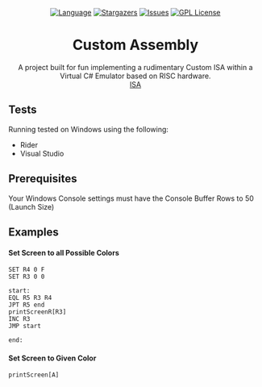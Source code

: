 <div align="center">

[![Language][language-dom]][github-url]
[![Stargazers][stars-shield]][stars-url]
[![Issues][issues-shield]][issues-url]
[![GPL License][license-shield]][license-url]


<h1>Custom Assembly</h1>
  <p>
    A project built for fun implementing a rudimentary Custom ISA within a Virtual C# Emulator based on RISC hardware. <br />
    <a href="https://docs.google.com/document/d/1I8XQ1ReggOCb6f_LnGRW6zIg9mHQOgjT-SO7UEkCNIM/edit">ISA</a>
  </p>
</div>

## Tests
Running tested on Windows using the following:
- Rider
- Visual Studio

## Prerequisites 
Your Windows Console settings must have the Console Buffer Rows to 50 (Launch Size)

## Examples
#### Set Screen to all Possible Colors
```
SET R4 0 F
SET R3 0 0

start:
EQL R5 R3 R4
JPT R5 end
printScreenR[R3]
INC R3
JMP start

end:
```

#### Set Screen to Given Color
```
printScreen[A]
```

<!-- LINK DUMP -->
[language-dom]: https://img.shields.io/github/languages/top/SwordOfSouls/CustomAssembly?style=for-the-badge
[stars-shield]: https://img.shields.io/github/stars/SwordOfSouls/CustomAssembly?style=for-the-badge
[stars-url]: https://github.com/SwordOfSouls/CustomAssembly/stargazers
[issues-shield]: https://img.shields.io/github/issues/SwordOfSouls/CustomAssembly?style=for-the-badge
[issues-url]: https://github.com/SwordOfSouls/CustomAssembly/issues
[license-shield]: https://img.shields.io/github/license/SwordOfSouls/CustomAssembly?style=for-the-badge
[license-url]: https://github.com/SwordOfSouls/CustomAssembly/blob/master/LICENSE
[github-url]: https://github.com/SwordOfSouls/CustomAssembly/
